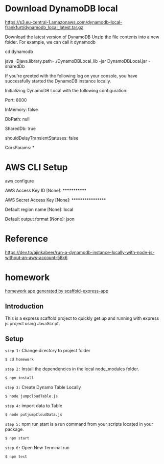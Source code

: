 # Download DynamoDB local

https://s3.eu-central-1.amazonaws.com/dynamodb-local-frankfurt/dynamodb_local_latest.tar.gz

Download the latest version of DynamoDB
Unzip the file contents into a new folder. For example, we can call it dynamodb

cd dynamodb

java -Djava.library.path=./DynamoDBLocal_lib -jar DynamoDBLocal.jar -sharedDb

If you're greeted with the following log on your console, you have successfully started the DynamoDB instance locally.

Initializing DynamoDB Local with the following configuration:

Port:   8000

InMemory:   false

DbPath: null

SharedDb:   true

shouldDelayTransientStatuses:   false

CorsParams: *

# AWS CLI Setup 

aws configure

AWS Access Key ID [None]: ***********

AWS Secret Access Key [None]: ****************

Default region name [None]: local

Default output format [None]: json

# Reference 

https://dev.to/ajinkabeer/run-a-dynamodb-instance-locally-with-node-js-without-an-aws-account-58k6


# homework

[homework app generated by scaffold-express-app](https://github.com/saijeevanballa/express-generator)

## Introduction

This is a express scaffold project to quickly get up and running with express js project using JavaScript.

## Setup

`step 1:` Change directory to project folder

```sh
$ cd homework
```

`step 2:` Install the dependencies in the local node_modules folder.


```sh
$ npm install
```

`step 3:` Create Dynamo Table Locally

```sh
$ node jumpcloudTable.js
```

`step 4:` import data to Table

```sh
$ node putjumpCloudData.js
```

`step 5:` npm run start is a run command from your scripts located in your package.

```sh
$ npm start
```

`step 6:` Open New Terminal run 

```sh
$ npm test
```

